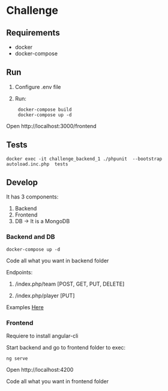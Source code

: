 # Challenge

## Requirements

 - docker
 - docker-compose

## Run

1. Configure .env file
2. Run:
    
        docker-compose build
        docker-compose up -d

Open http://localhost:3000/frontend

## Tests
    docker exec -it challenge_backend_1 ./phpunit  --bootstrap autoload.inc.php  tests

## Develop

It has 3 components:

 1. Backend
 2. Frontend
 3. DB -> It is a MongoDB

### Backend and DB

    docker-compose up -d

Code all what you want in backend folder

Endpoints:

1. /index.php/team 		[POST, GET, PUT, DELETE]

2. /index.php/player	[PUT]

Examples [Here](https://github.com/fedemaidan/challenge/blob/master/backend/api.md)


### Frontend

Requiere to install angular-cli

Start backend and go to frontend folder to exec:

    ng serve

Open http://localhost:4200

Code all what you want in frontend folder

